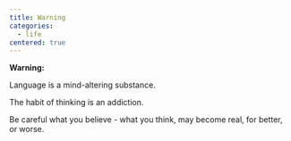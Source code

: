 ```yaml
---
title: Warning
categories:
  - life
centered: true
---
```


**Warning:**

Language is a mind-altering substance.

The habit of thinking is an addiction.

Be careful what you believe -
what you think, may become real,
for better, or worse.
